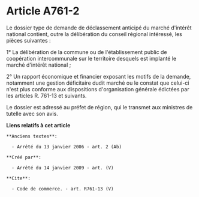# Article A761-2

Le dossier type de demande de déclassement anticipé du marché d'intérêt national contient, outre la délibération du conseil
régional intéressé, les pièces suivantes : 

1° La délibération de la commune ou de l'établissement public de coopération intercommunale sur le territoire desquels est
implanté le marché d'intérêt national ; 

2° Un rapport économique et financier exposant les motifs de la demande, notamment une gestion déficitaire dudit marché ou le
constat que celui-ci n'est plus conforme aux dispositions d'organisation générale édictées par les articles R. 761-13 et
suivants. 

Le dossier est adressé au préfet de région, qui le transmet aux ministres de tutelle avec son avis.

**Liens relatifs à cet article**

	**Anciens textes**:

	  - Arrêté du 13 janvier 2006 - art. 2 (Ab)

	**Créé par**:

	  - Arrêté du 14 janvier 2009 - art. (V)

	**Cite**:

	  - Code de commerce. - art. R761-13 (V)
